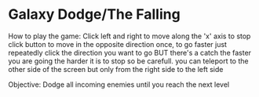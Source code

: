 # Galaxy Dodge/The Falling

 How to play the game: Click left and right to move along the 'x' axis to stop click button to move in the opposite
 direction once, to go faster just repeatedly click the direction you want to go BUT there's a catch the faster
 you are going the harder it is to stop so be carefull. you can teleport to the other side of the screen but only from
 the right side to the left side

Objective: Dodge all incoming enemies until you reach the next level
